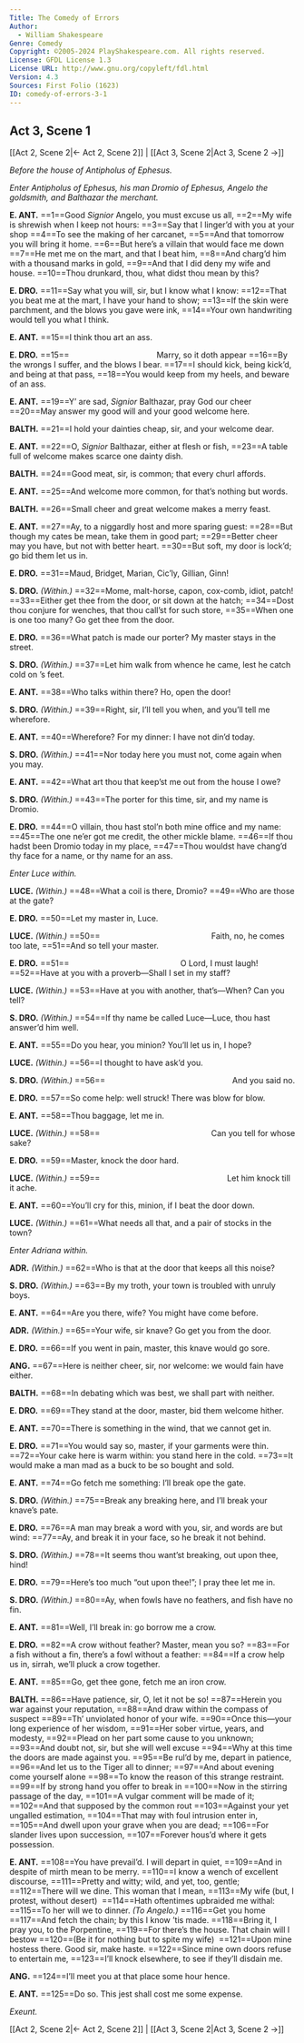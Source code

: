 ```yaml
---
Title: The Comedy of Errors
Author: 
  - William Shakespeare
Genre: Comedy
Copyright: ©2005-2024 PlayShakespeare.com. All rights reserved.
License: GFDL License 1.3
License URL: http://www.gnu.org/copyleft/fdl.html
Version: 4.3
Sources: First Folio (1623)
ID: comedy-of-errors-3-1
---
```


## Act 3, Scene 1
[[Act 2, Scene 2|← Act 2, Scene 2]] | [[Act 3, Scene 2|Act 3, Scene 2 →]]

*Before the house of Antipholus of Ephesus.*

*Enter Antipholus of Ephesus, his man Dromio of Ephesus, Angelo the goldsmith, and Balthazar the merchant.*

**E. ANT.**
==1==Good *Signior* Angelo, you must excuse us all,
==2==My wife is shrewish when I keep not hours:
==3==Say that I linger’d with you at your shop
==4==To see the making of her carcanet,
==5==And that tomorrow you will bring it home.
==6==But here’s a villain that would face me down
==7==He met me on the mart, and that I beat him,
==8==And charg’d him with a thousand marks in gold,
==9==And that I did deny my wife and house.
==10==Thou drunkard, thou, what didst thou mean by this?

**E. DRO.**
==11==Say what you will, sir, but I know what I know:
==12==That you beat me at the mart, I have your hand to show;
==13==If the skin were parchment, and the blows you gave were ink,
==14==Your own handwriting would tell you what I think.

**E. ANT.**
==15==I think thou art an ass.

**E. DRO.**
==15==           Marry, so it doth appear
==16==By the wrongs I suffer, and the blows I bear.
==17==I should kick, being kick’d, and being at that pass,
==18==You would keep from my heels, and beware of an ass.

**E. ANT.**
==19==Y’ are sad, *Signior* Balthazar, pray God our cheer
==20==May answer my good will and your good welcome here.

**BALTH.**
==21==I hold your dainties cheap, sir, and your welcome dear.

**E. ANT.**
==22==O, *Signior* Balthazar, either at flesh or fish,
==23==A table full of welcome makes scarce one dainty dish.

**BALTH.**
==24==Good meat, sir, is common; that every churl affords.

**E. ANT.**
==25==And welcome more common, for that’s nothing but words.

**BALTH.**
==26==Small cheer and great welcome makes a merry feast.

**E. ANT.**
==27==Ay, to a niggardly host and more sparing guest:
==28==But though my cates be mean, take them in good part;
==29==Better cheer may you have, but not with better heart.
==30==But soft, my door is lock’d; go bid them let us in.

**E. DRO.**
==31==Maud, Bridget, Marian, Cic’ly, Gillian, Ginn!

**S. DRO.**
*(Within.)*
==32==Mome, malt-horse, capon, cox-comb, idiot, patch!
==33==Either get thee from the door, or sit down at the hatch;
==34==Dost thou conjure for wenches, that thou call’st for such store,
==35==When one is one too many? Go get thee from the door.

**E. DRO.**
==36==What patch is made our porter? My master stays in the street.

**S. DRO.**
*(Within.)*
==37==Let him walk from whence he came, lest he catch cold on ’s feet.

**E. ANT.**
==38==Who talks within there? Ho, open the door!

**S. DRO.**
*(Within.)*
==39==Right, sir, I’ll tell you when, and you’ll tell me wherefore.

**E. ANT.**
==40==Wherefore? For my dinner: I have not din’d today.

**S. DRO.**
*(Within.)*
==41==Nor today here you must not, come again when you may.

**E. ANT.**
==42==What art thou that keep’st me out from the house I owe?

**S. DRO.**
*(Within.)*
==43==The porter for this time, sir, and my name is Dromio.

**E. DRO.**
==44==O villain, thou hast stol’n both mine office and my name:
==45==The one ne’er got me credit, the other mickle blame.
==46==If thou hadst been Dromio today in my place,
==47==Thou wouldst have chang’d thy face for a name, or thy name for an ass.

*Enter Luce within.*

**LUCE.**
*(Within.)*
==48==What a coil is there, Dromio?
==49==Who are those at the gate?

**E. DRO.**
==50==Let my master in, Luce.

**LUCE.**
*(Within.)*
==50==              Faith, no, he comes too late,
==51==And so tell your master.

**E. DRO.**
==51==              O Lord, I must laugh!
==52==Have at you with a proverb—Shall I set in my staff?

**LUCE.**
*(Within.)*
==53==Have at you with another, that’s—When? Can you tell?

**S. DRO.**
*(Within.)*
==54==If thy name be called Luce—Luce, thou hast answer’d him well.

**E. ANT.**
==55==Do you hear, you minion? You’ll let us in, I hope?

**LUCE.**
*(Within.)*
==56==I thought to have ask’d you.

**S. DRO.**
*(Within.)*
==56==                And you said no.

**E. DRO.**
==57==So come help: well struck! There was blow for blow.

**E. ANT.**
==58==Thou baggage, let me in.

**LUCE.**
*(Within.)*
==58==              Can you tell for whose sake?

**E. DRO.**
==59==Master, knock the door hard.

**LUCE.**
*(Within.)*
==59==                Let him knock till it ache.

**E. ANT.**
==60==You’ll cry for this, minion, if I beat the door down.

**LUCE.**
*(Within.)*
==61==What needs all that, and a pair of stocks in the town?

*Enter Adriana within.*

**ADR.**
*(Within.)*
==62==Who is that at the door that keeps all this noise?

**S. DRO.**
*(Within.)*
==63==By my troth, your town is troubled with unruly boys.

**E. ANT.**
==64==Are you there, wife? You might have come before.

**ADR.**
*(Within.)*
==65==Your wife, sir knave? Go get you from the door.

**E. DRO.**
==66==If you went in pain, master, this knave would go sore.

**ANG.**
==67==Here is neither cheer, sir, nor welcome: we would fain have either.

**BALTH.**
==68==In debating which was best, we shall part with neither.

**E. DRO.**
==69==They stand at the door, master, bid them welcome hither.

**E. ANT.**
==70==There is something in the wind, that we cannot get in.

**E. DRO.**
==71==You would say so, master, if your garments were thin.
==72==Your cake here is warm within: you stand here in the cold.
==73==It would make a man mad as a buck to be so bought and sold.

**E. ANT.**
==74==Go fetch me something: I’ll break ope the gate.

**S. DRO.**
*(Within.)*
==75==Break any breaking here, and I’ll break your knave’s pate.

**E. DRO.**
==76==A man may break a word with you, sir, and words are but wind:
==77==Ay, and break it in your face, so he break it not behind.

**S. DRO.**
*(Within.)*
==78==It seems thou want’st breaking, out upon thee, hind!

**E. DRO.**
==79==Here’s too much “out upon thee!”; I pray thee let me in.

**S. DRO.**
*(Within.)*
==80==Ay, when fowls have no feathers, and fish have no fin.

**E. ANT.**
==81==Well, I’ll break in: go borrow me a crow.

**E. DRO.**
==82==A crow without feather? Master, mean you so?
==83==For a fish without a fin, there’s a fowl without a feather:
==84==If a crow help us in, sirrah, we’ll pluck a crow together.

**E. ANT.**
==85==Go, get thee gone, fetch me an iron crow.

**BALTH.**
==86==Have patience, sir, O, let it not be so!
==87==Herein you war against your reputation,
==88==And draw within the compass of suspect
==89==Th’ unviolated honor of your wife.
==90==Once this—your long experience of her wisdom,
==91==Her sober virtue, years, and modesty,
==92==Plead on her part some cause to you unknown;
==93==And doubt not, sir, but she will well excuse
==94==Why at this time the doors are made against you.
==95==Be rul’d by me, depart in patience,
==96==And let us to the Tiger all to dinner;
==97==And about evening come yourself alone
==98==To know the reason of this strange restraint.
==99==If by strong hand you offer to break in
==100==Now in the stirring passage of the day,
==101==A vulgar comment will be made of it;
==102==And that supposed by the common rout
==103==Against your yet ungalled estimation,
==104==That may with foul intrusion enter in,
==105==And dwell upon your grave when you are dead;
==106==For slander lives upon succession,
==107==Forever hous’d where it gets possession.

**E. ANT.**
==108==You have prevail’d. I will depart in quiet,
==109==And in despite of mirth mean to be merry.
==110==I know a wench of excellent discourse,
==111==Pretty and witty; wild, and yet, too, gentle;
==112==There will we dine. This woman that I mean,
==113==My wife (but, I protest, without desert) 
==114==Hath oftentimes upbraided me withal:
==115==To her will we to dinner.
*(To Angelo.)*
==116==Get you home
==117==And fetch the chain; by this I know ’tis made.
==118==Bring it, I pray you, to the Porpentine,
==119==For there’s the house. That chain will I bestow
==120==(Be it for nothing but to spite my wife) 
==121==Upon mine hostess there. Good sir, make haste.
==122==Since mine own doors refuse to entertain me,
==123==I’ll knock elsewhere, to see if they’ll disdain me.

**ANG.**
==124==I’ll meet you at that place some hour hence.

**E. ANT.**
==125==Do so. This jest shall cost me some expense.

*Exeunt.*

[[Act 2, Scene 2|← Act 2, Scene 2]] | [[Act 3, Scene 2|Act 3, Scene 2 →]]
